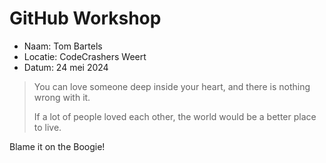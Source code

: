 # GitHub Workshop

-   Naam: Tom Bartels
-   Locatie: CodeCrashers Weert
-   Datum: 24 mei 2024

> You can love someone deep inside your heart, and there is nothing wrong with it.
>
> If a lot of people loved each other, the world would be a better place to live.

Blame it on the Boogie!
